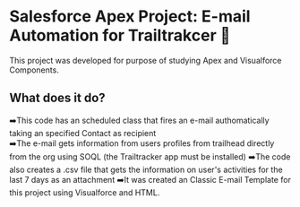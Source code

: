 # Salesforce Apex Project: E-mail Automation for Trailtrakcer 📧

This project was developed for purpose of studying Apex and Visualforce Components.

## What does it do?

➡️This code has an scheduled class that fires an e-mail authomatically taking an specified Contact as recipient  
➡️The e-mail gets information from users profiles from trailhead directly from the org using SOQL (the Trailtracker app must be installed)
➡️The code also creates a .csv file that gets the information on user's activities for the last 7 days as an attachment
➡️It was created an Classic E-mail Template for this project using Visualforce and HTML.
